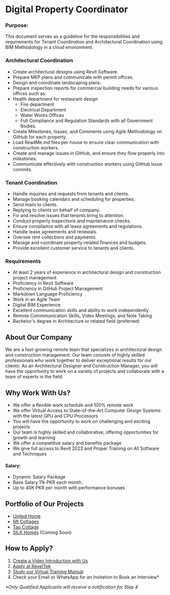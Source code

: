 # Digital Property Coordinator

### Purpose:
This document serves as a guideline for the responsibilities and requirements for Tenant Coordination and Architectural Coordination using BIM Methodology in a cloud environment.

### Architectural Coordination
- Create architectural designs using Revit Software.
- Prepare MEP plans and communicate with permit offices.
- Design and coordinate landscaping plans.
- Prepare inspection reports for commercial building needs for various offices such as:
- Health department for restaurant design
  - Fire department
  - Electrical Department
  - Water Works Offices
  - Full Compliance and Regulation Standards with all Government Bodies.
- Create Milestones, Issues, and Comments using Agile Methodology on GitHub for each property.
- Load ReadMe.md files per house to ensure clear communication with construction workers.
- Create and manage issues in GitHub, and ensure they flow properly into milestones.
- Communicate effectively with construction workers using GitHub issue commits.

### Tenant Coordination
- Handle inquiries and requests from tenants and clients.
- Manage booking calendars and scheduling for properties.
- Send mails to clients.
- Replying to clients on behalf of company.
- Fix and resolve issues that tenants bring to attention.
- Conduct property inspections and maintenance checks.
- Ensure compliance with all lease agreements and regulations.
- Handle lease agreements and renewals.
- Oversee rent collections and payments.
- Manage and coordinate property-related finances and budgets.
- Provide excellent customer service to tenants and clients.


### Requirements
- At least 2 years of experience in architectural design and construction project management
- Proficiency in Revit Software
- Proficiency in GitHub Project Management
- Markdown Language Proficiency
- Work in an Agile Team
- Digital BIM Experience
- Excellent communication skills and ability to work independently
- Remote Commmunication Skills, Video Meetings, and Note Taking
- Bachelor's degree in Architecture or related field (preferred)

## About Our Company
We are a fast-growing remote team that specializes in architectural design and construction management. Our team consists of highly skilled professionals who work together to deliver exceptional results for our clients. As an Architectural Designer and Construction Manager, you will have the opportunity to work on a variety of projects and collaborate with a team of experts in the field.

## Why Work With Us?
- We offer a flexible work schedule and 100% remote work
- We offer Virtual Access to State-of-the-Art Computer Design Systems with the latest GPU and CPU Processors
- You will have the opportunity to work on challenging and exciting projects
- Our team is highly skilled and collaborative, offering opportunities for growth and learning
- We offer a competitive salary and benefits package
- We give full access to Revit 2023 and Proper Training on All Software and Techniques

#### Salary:
- Dynamic Salary Package 
- Base Salary 11k PKR each month. 
- Up to 40K PKR per month with performance bonuses

## Portfolio of Our Projects
- [United Home](https://github.com/United-Home/Overview)
- [Mt Cottages](https://mtcottages.com/)
- [Tao Cottage](https://taocottage.com/)
- [SILK Homes](https://silkhomes.org/) (Coming Soon)

## How to Apply?
1. [Create a Video Introduction with Us](https://intro.reveltek.com/)
2. [Apply at RevelTek](https://apply.reveltek.com/)
3. [Study our Virtual Training Manual](https://training.reveltek.com/)
4. Check your Email or WhatsApp for an Invitation to Book an Interview*

_*Only Qualified Applicants will receive a notification for Step 4_
